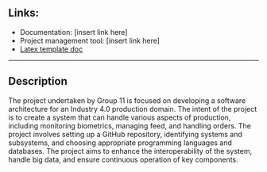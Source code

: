 ## Links:
- Documentation: [insert link here]
- Project management tool: [insert link here]
- [Latex template doc](https://github.com/Cows-Inc-SA-Fall23/Group11_SoftwareArchitecture/tree/9af5b6fd21b6a99a65ef000df82a54f8a029bcda/wiki)
---
## Description

The project undertaken by Group 11 is focused on developing a software architecture for an Industry 4.0 production domain. 
The intent of the project is to create a system that can handle various aspects of production, including monitoring biometrics, managing feed, and handling orders. 
The project involves setting up a GitHub repository, identifying systems and subsystems, and choosing appropriate programming languages and databases. 
The project aims to enhance the interoperability of the system, handle big data, and ensure continuous operation of key components.

